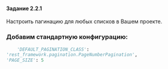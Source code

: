#### Задание 2.2.1

Настроить пагинацию для любых списков в Вашем проекте.

### Добавим стандартную конфигурацию:

```python
    'DEFAULT_PAGINATION_CLASS':
'rest_framework.pagination.PageNumberPagination',
'PAGE_SIZE': 5

```